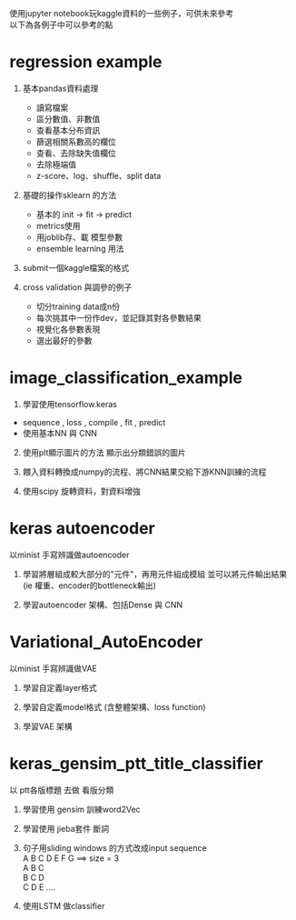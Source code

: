 使用jupyter notebook玩kaggle資料的一些例子，可供未來參考  
以下為各例子中可以參考的點

# regression example
1. 基本pandas資料處理
   * 讀寫檔案
   * 區分數值、非數值
   * 查看基本分布資訊
   * 篩選相關系數高的欄位
   * 查看、去除缺失值欄位
   * 去除極端值
   * z-score、log、shuffle、split data 

2. 基礎的操作sklearn 的方法 
   * 基本的 init -> fit -> predict 
   * metrics使用
   * 用joblib存、載 模型參數  
   * ensemble learning 用法 

3. submit一個kaggle檔案的格式 

4. cross validation 與調參的例子
   * 切分training data成n份
   * 每次挑其中一份作dev，並記錄其對各參數結果
   * 視覺化各參數表現
   * 選出最好的參數

# image_classification_example
1. 學習使用tensorflow.keras
* sequence , loss , compile , fit , predict 
* 使用基本NN 與 CNN  

2. 使用plt顯示圖片的方法 
顯示出分類錯誤的圖片  

3. 餵入資料轉換成numpy的流程、將CNN結果交給下游KNN訓練的流程

4. 使用scipy 旋轉資料，對資料增強

# keras autoencoder
以minist 手寫辨識做autoencoder

1. 學習將層組成較大部分的"元件"，再用元件組成模組
   並可以將元件輸出結果 (ie 權重、encoder的bottleneck輸出)  
 
2. 學習autoencoder 架構、包括Dense 與 CNN  

# Variational_AutoEncoder
以minist 手寫辨識做VAE

1. 學習自定義layer格式  

2. 學習自定義model格式 (含整體架構、loss function)

3. 學習VAE 架構

# keras_gensim_ptt_title_classifier
以 ptt各版標題 去做 看版分類
1. 學習使用 gensim 訓練word2Vec

2. 學習使用 jieba套件 斷詞

3. 句子用sliding windows 的方式改成input sequence   
   A B C D E F G  ==>  size = 3   
   A B C   
     B C D   
       C D E  ....  

4. 使用LSTM 做classifier

